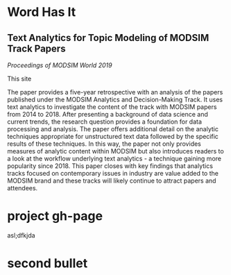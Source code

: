 # Word Has It
## Text Analytics for Topic Modeling of MODSIM Track Papers
_Proceedings of MODSIM World 2019_



This site 

The paper provides a five-year retrospective with an analysis of the papers published under the MODSIM Analytics and Decision-Making Track. It uses text analytics to investigate the content of the track with MODSIM papers from 2014 to 2018. After presenting a background of data science and current trends, the research question provides a foundation for data processing and analysis. The paper offers additional detail on the analytic techniques appropriate for unstructured text data followed by the specific results of these techniques. In this way, the paper not only provides measures of analytic content within MODSIM but also introduces readers to a look at the workflow underlying text analytics - a technique gaining more popularity since 2018. This paper closes with key findings that analytics tracks focused on contemporary issues in industry are value added to the MODSIM brand and these tracks will likely continue to attract papers and attendees.

# project gh-page
asl;dfkjda

# second bullet

